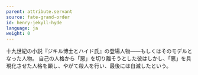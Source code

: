 ```yaml
---
parent: attribute.servant
source: fate-grand-order
id: henry-jekyll-hyde
language: ja
weight: 0
---
```


十九世紀の小説『ジキル博士とハイド氏』の登場人物――もしくはそのモデルとなった人物。
自己の人格から「悪」を切り離そうとした彼はしかし、「悪」を具現化させた人格を顕し、やがて殺人を行い、最後には自滅したという。

